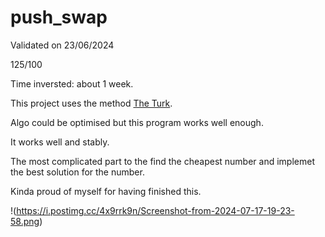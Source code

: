 # push_swap

Validated on 23/06/2024

125/100

Time inversted: about 1 week.

This project uses the method [The Turk](https://medium.com/@ayogun/push-swap-c1f5d2d41e97). 

Algo could be optimised but this program works well enough.

It works well and stably.

The most complicated part to the find the cheapest number and implemet the best solution for the number.

Kinda proud of myself for having finished this.

!(https://i.postimg.cc/4x9rrk9n/Screenshot-from-2024-07-17-19-23-58.png)
